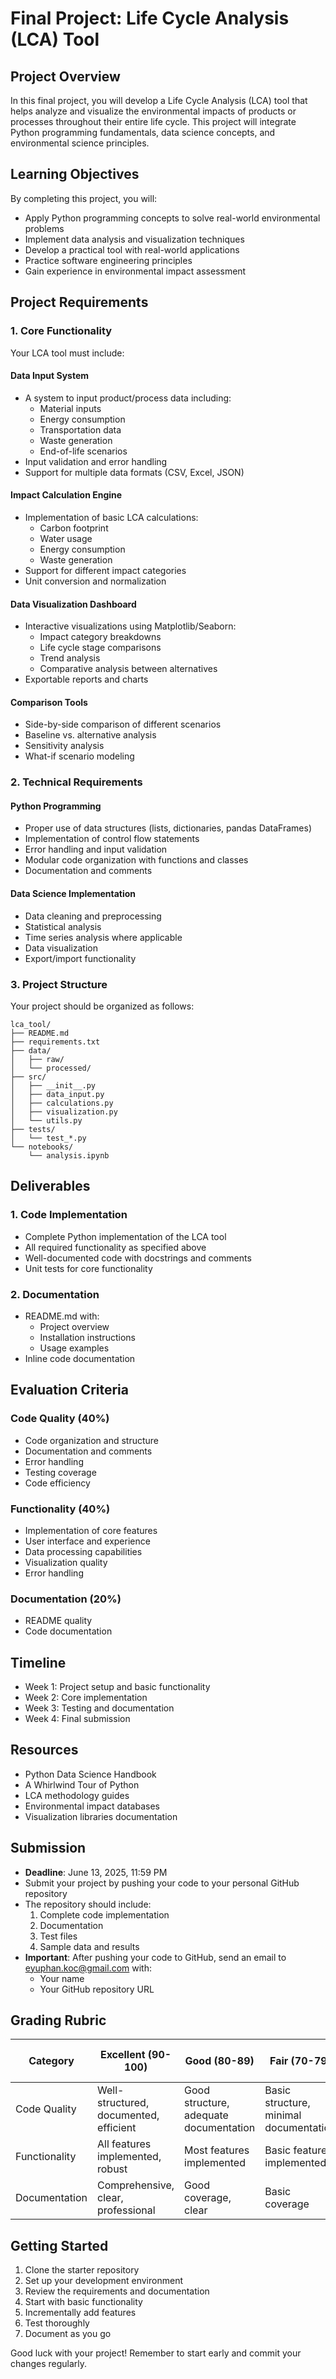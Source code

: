# Final Project: Life Cycle Analysis (LCA) Tool

## Project Overview
In this final project, you will develop a Life Cycle Analysis (LCA) tool that helps analyze and visualize the environmental impacts of products or processes throughout their entire life cycle. This project will integrate Python programming fundamentals, data science concepts, and environmental science principles.

## Learning Objectives
By completing this project, you will:
- Apply Python programming concepts to solve real-world environmental problems
- Implement data analysis and visualization techniques
- Develop a practical tool with real-world applications
- Practice software engineering principles
- Gain experience in environmental impact assessment

## Project Requirements

### 1. Core Functionality
Your LCA tool must include:

#### Data Input System
- A system to input product/process data including:
  - Material inputs
  - Energy consumption
  - Transportation data
  - Waste generation
  - End-of-life scenarios
- Input validation and error handling
- Support for multiple data formats (CSV, Excel, JSON)

#### Impact Calculation Engine
- Implementation of basic LCA calculations:
  - Carbon footprint
  - Water usage
  - Energy consumption
  - Waste generation
- Support for different impact categories
- Unit conversion and normalization

#### Data Visualization Dashboard
- Interactive visualizations using Matplotlib/Seaborn:
  - Impact category breakdowns
  - Life cycle stage comparisons
  - Trend analysis
  - Comparative analysis between alternatives
- Exportable reports and charts

#### Comparison Tools
- Side-by-side comparison of different scenarios
- Baseline vs. alternative analysis
- Sensitivity analysis
- What-if scenario modeling

### 2. Technical Requirements

#### Python Programming
- Proper use of data structures (lists, dictionaries, pandas DataFrames)
- Implementation of control flow statements
- Error handling and input validation
- Modular code organization with functions and classes
- Documentation and comments

#### Data Science Implementation
- Data cleaning and preprocessing
- Statistical analysis
- Time series analysis where applicable
- Data visualization
- Export/import functionality

### 3. Project Structure
Your project should be organized as follows:
```
lca_tool/
├── README.md
├── requirements.txt
├── data/
│   ├── raw/
│   └── processed/
├── src/
│   ├── __init__.py
│   ├── data_input.py
│   ├── calculations.py
│   ├── visualization.py
│   └── utils.py
├── tests/
│   └── test_*.py
└── notebooks/
    └── analysis.ipynb
```

## Deliverables

### 1. Code Implementation
- Complete Python implementation of the LCA tool
- All required functionality as specified above
- Well-documented code with docstrings and comments
- Unit tests for core functionality

### 2. Documentation
- README.md with:
  - Project overview
  - Installation instructions
  - Usage examples
- Inline code documentation

## Evaluation Criteria

### Code Quality (40%)
- Code organization and structure
- Documentation and comments
- Error handling
- Testing coverage
- Code efficiency

### Functionality (40%)
- Implementation of core features
- User interface and experience
- Data processing capabilities
- Visualization quality
- Error handling

### Documentation (20%)
- README quality
- Code documentation

## Timeline
- Week 1: Project setup and basic functionality
- Week 2: Core implementation
- Week 3: Testing and documentation
- Week 4: Final submission

## Resources
- Python Data Science Handbook
- A Whirlwind Tour of Python
- LCA methodology guides
- Environmental impact databases
- Visualization libraries documentation

## Submission
- **Deadline**: June 13, 2025, 11:59 PM
- Submit your project by pushing your code to your personal GitHub repository
- The repository should include:
  1. Complete code implementation
  2. Documentation
  3. Test files
  4. Sample data and results
- **Important**: After pushing your code to GitHub, send an email to eyuphan.koc@gmail.com with:
  - Your name
  - Your GitHub repository URL

## Grading Rubric

| Category | Excellent (90-100) | Good (80-89) | Fair (70-79) | Needs Improvement (<70) |
|----------|-------------------|--------------|--------------|------------------------|
| Code Quality | Well-structured, documented, efficient | Good structure, adequate documentation | Basic structure, minimal documentation | Poor structure, lacking documentation |
| Functionality | All features implemented, robust | Most features implemented | Basic features implemented | Missing key features |
| Documentation | Comprehensive, clear, professional | Good coverage, clear | Basic coverage | Inadequate coverage |

## Getting Started
1. Clone the starter repository
2. Set up your development environment
3. Review the requirements and documentation
4. Start with basic functionality
5. Incrementally add features
6. Test thoroughly
7. Document as you go

Good luck with your project! Remember to start early and commit your changes regularly. 